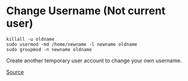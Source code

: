 # Change Username (Not current user) 

```
killall -u oldname
sudo usermod -md /home/newname -l newname oldname
sudo groupmod -n newname oldname
```

Create another temporary user account to change your own username.

[Source](https://askubuntu.com/a/912978)
